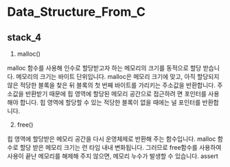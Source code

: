 # Data_Structure_From_C
## stack_4
  1. malloc()  
  
  malloc 함수를 사용해 인수로 할당받고자 하는 메모리의 크기를 동적으로 할당 받습니다. 메모리의 크기는 바이트 단위입니다.
  malloc은 메모리 크기에 맞고, 아직 할당되지 않은 적당한 블록을 찾은 뒤 블록의 첫 번째 바이트를 가리키는 주소값을 반환합니다. 주소값을 반환받기 때문에 힙 영역에 할당된 메모리 공간으로 접근하려  면 포인터를 사용해야 합니다. 힙 영역에 할당할 수 있는 적당한 블록이 없을 때에는 널 포인터를 반환합니다.  

 
  
  2. free()  
  
  힙 영역에 할당받은 메모리 공간을 다시 운영체제로 반환해 주는 함수입니다. 
  malloc 함수로 할당 받은 메모리 크기는 런 타임 내내 변화됩니다. 그러므로 free함수를 사용하여 사용이 끝난 메모리를 해제해 주지 않으면, 메모리 누수가 발생할 수 있습니다.
assert 

